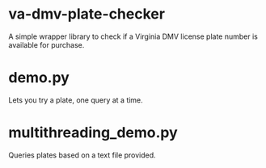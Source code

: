 # va-dmv-plate-checker
A simple wrapper library to check if a Virginia DMV license plate number is available for purchase.

# demo.py
Lets you try a plate, one query at a time.

# multithreading_demo.py
Queries plates based on a text file provided.
